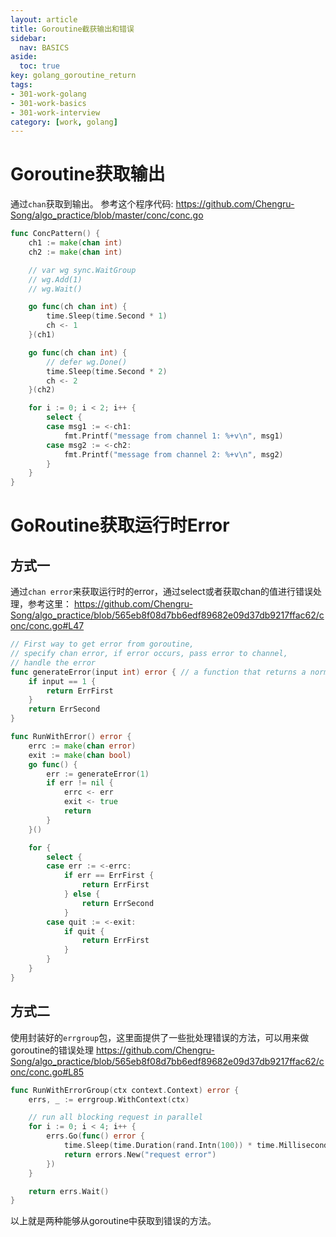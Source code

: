 ```yaml
---
layout: article
title: Goroutine截获输出和错误
sidebar:
  nav: BASICS
aside:
  toc: true
key: golang_goroutine_return
tags:
- 301-work-golang
- 301-work-basics
- 301-work-interview
category: [work, golang]
---
```


# Goroutine获取输出
通过`chan`获取到输出。
参考这个程序代码:
<https://github.com/Chengru-Song/algo_practice/blob/master/conc/conc.go>

```go
func ConcPattern() {
	ch1 := make(chan int)
	ch2 := make(chan int)

	// var wg sync.WaitGroup
	// wg.Add(1)
	// wg.Wait()

	go func(ch chan int) {
		time.Sleep(time.Second * 1)
		ch <- 1
	}(ch1)

	go func(ch chan int) {
		// defer wg.Done()
		time.Sleep(time.Second * 2)
		ch <- 2
	}(ch2)

	for i := 0; i < 2; i++ {
		select {
		case msg1 := <-ch1:
			fmt.Printf("message from channel 1: %+v\n", msg1)
		case msg2 := <-ch2:
			fmt.Printf("message from channel 2: %+v\n", msg2)
		}
	}
}
```

# GoRoutine获取运行时Error

## 方式一
通过`chan error`来获取运行时的error，通过select或者获取chan的值进行错误处理，参考这里：
<https://github.com/Chengru-Song/algo_practice/blob/565eb8f08d7bb6edf89682e09d37db9217ffac62/conc/conc.go#L47>

```go
// First way to get error from goroutine,
// specify chan error, if error occurs, pass error to channel,
// handle the error
func generateError(input int) error { // a function that returns a normal error
	if input == 1 {
		return ErrFirst
	}
	return ErrSecond
}

func RunWithError() error {
	errc := make(chan error)
	exit := make(chan bool)
	go func() {
		err := generateError(1)
		if err != nil {
			errc <- err
			exit <- true
			return
		}
	}()

	for {
		select {
		case err := <-errc:
			if err == ErrFirst {
				return ErrFirst
			} else {
				return ErrSecond
			}
		case quit := <-exit:
			if quit {
				return ErrFirst
			}
		}
	}
}
```

## 方式二
使用封装好的`errgroup`包，这里面提供了一些批处理错误的方法，可以用来做goroutine的错误处理
<https://github.com/Chengru-Song/algo_practice/blob/565eb8f08d7bb6edf89682e09d37db9217ffac62/conc/conc.go#L85>

```go
func RunWithErrorGroup(ctx context.Context) error {
	errs, _ := errgroup.WithContext(ctx)

	// run all blocking request in parallel
	for i := 0; i < 4; i++ {
		errs.Go(func() error {
			time.Sleep(time.Duration(rand.Intn(100)) * time.Millisecond)
			return errors.New("request error")
		})
	}

	return errs.Wait()
}
```

以上就是两种能够从goroutine中获取到错误的方法。